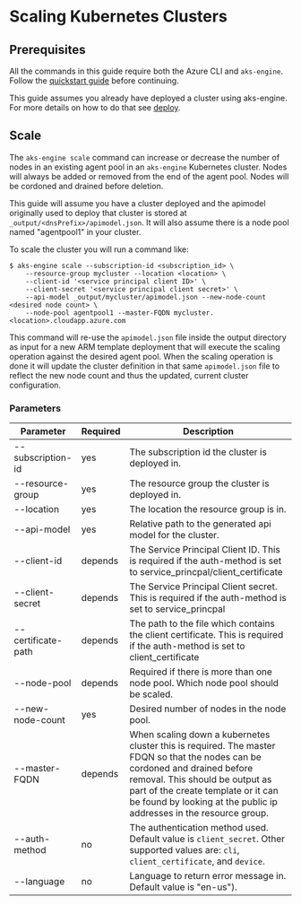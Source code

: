 # Scaling Kubernetes Clusters

## Prerequisites

All the commands in this guide require both the Azure CLI and `aks-engine`. Follow the [quickstart guide](../tutorials/quickstart.md) before continuing.

This guide assumes you already have deployed a cluster using aks-engine. For more details on how to do that see [deploy](../tutorials/deploy.md).

## Scale

The `aks-engine scale` command can increase or decrease the number of nodes in an existing agent pool in an `aks-engine` Kubernetes cluster. Nodes will always be added or removed from the end of the agent pool. Nodes will be cordoned and drained before deletion.

This guide will assume you have a cluster deployed and the apimodel originally used to deploy that cluster is stored at `_output/<dnsPrefix>/apimodel.json`. It will also assume there is a node pool named "agentpool1" in your cluster.

To scale the cluster you will run a command like:

```console
$ aks-engine scale --subscription-id <subscription_id> \
    --resource-group mycluster --location <location> \
    --client-id '<service principal client ID>' \
    --client-secret '<service principal client secret>' \
    --api-model _output/mycluster/apimodel.json --new-node-count <desired node count> \
    --node-pool agentpool1 --master-FQDN mycluster.<location>.cloudapp.azure.com
```

This command will re-use the `apimodel.json` file inside the output directory as input for a new ARM template deployment that will execute the scaling operation against the desired agent pool. When the scaling operation is done it will update the cluster definition in that same `apimodel.json` file to reflect the new node count and thus the updated, current cluster configuration.

### Parameters

|Parameter|Required|Description|
|---|---|---|
|--subscription-id|yes|The subscription id the cluster is deployed in.|
|--resource-group|yes|The resource group the cluster is deployed in.|
|--location|yes|The location the resource group is in.|
|--api-model|yes|Relative path to the generated api model for the cluster.|
|--client-id|depends| The Service Principal Client ID. This is required if the auth-method is set to service_princpal/client_certificate|
|--client-secret|depends| The Service Principal Client secret. This is required if the auth-method is set to service_princpal|
|--certificate-path|depends| The path to the file which contains the client certificate. This is required if the auth-method is set to client_certificate|
|--node-pool|depends|Required if there is more than one node pool. Which node pool should be scaled.|
|--new-node-count|yes|Desired number of nodes in the node pool.|
|--master-FQDN|depends|When scaling down a kubernetes cluster this is required. The master FDQN so that the nodes can be cordoned and drained before removal. This should be output as part of the create template or it can be found by looking at the public ip addresses in the resource group.|
|--auth-method|no|The authentication method used. Default value is `client_secret`. Other supported values are: `cli`, `client_certificate`, and `device`.|
|--language|no|Language to return error message in. Default value is "en-us").|
